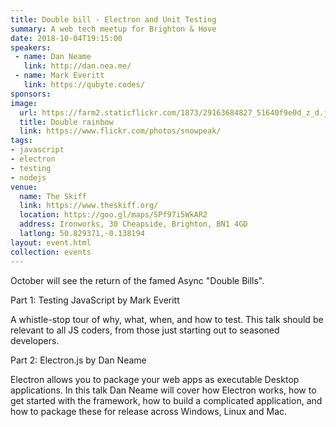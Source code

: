```yaml
---
title: Double bill - Electron and Unit Testing
summary: A web tech meetup for Brighton & Hove
date: 2018-10-04T19:15:00
speakers: 
 - name: Dan Neame
   link: http://dan.nea.me/
 - name: Mark Everitt
   link: https://qubyte.codes/
sponsors:
image:
  url: https://farm2.staticflickr.com/1873/29163684827_51640f9e0d_z_d.jpg
  title: Double rainbow
  link: https://www.flickr.com/photos/snowpeak/
tags:
- javascript
- electron
- testing
- nodejs
venue:
  name: The Skiff
  link: https://www.theskiff.org/
  location: https://goo.gl/maps/SPf97i5WkAR2
  address: Ironworks, 30 Cheapside, Brighton, BN1 4GD
  latlong: 50.829371,-0.138194
layout: event.html
collection: events
---
```


October will see the return of the famed Async "Double Bills".

Part 1: Testing JavaScript by Mark Everitt

A whistle-stop tour of why, what, when, and how to test. This talk should be relevant to all JS coders, from those just starting out to seasoned developers.

Part 2: Electron.js by Dan Neame

Electron allows you to package your web apps as executable Desktop applications. In this talk Dan Neame will cover how Electron works, how to get started with the framework, how to build a complicated application, and how to package these for release across Windows, Linux and Mac.
